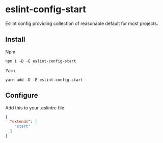 # eslint-config-start

Eslint config providing collection of reasonable default for most projects.

## Install

Npm

```shell
npm i -D -E eslint-config-start
```

Yarn

```shell
yarn add -D -E eslint-config-start
```

## Configure

Add this to your .eslintrc file:

```json
{
  "extends": [
    "start"
  ]
}
```
